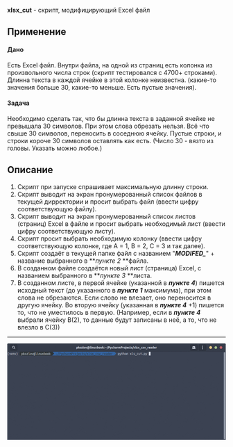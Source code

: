 **xlsx_cut** - скрипт, модифицирующий Excel файл
## Применение
#### Дано
Есть Excel файл. Внутри файла, на одной из страниц есть колонка из произвольного числа строк (скрипт тестировался с 4700+ строками). Длинна текста в каждой ячейке в этой колонке неизвестна. (какие-то значения больше 30, какие-то меньше. Есть пустые значения).
#### Задача
Необходимо сделать так, что бы длинна текста в заданной ячейке не превышала 30 символов. При этом слова обрезать нельзя. Всё что свыше 30 символов, переносить в соседнюю ячейку. Пустые строки, и строки короче 30 символов оставлять как есть. (Число 30 - вязто из головы. Указать можно любое.)
## Описание
1. Скрипт при запуске спрашивает максимальную длинну строки.
2. Скрипт выводит на экран пронумерованный список файлов в текущей дирректории и просит выбрать файл (ввести цифру соответствующую файлу).
3. Скрипт выводит на экран пронумерованный список листов (страниц)  Excel в файле и просит выбрать необходимый лист (ввести цифру соответствующую листу).
4. Скрипт просит выбрать необходимую колонку (ввести цифру соответствующую колонке, где А  = 1, В = 2, С = 3 и так далее).
5. Скрипт создаёт в текущей папке файл с названием "***MODIFED_***" + название выбранного в ***пункте 2* **файла.
6. В созданном файле создаётся новый лист (страница) Excel, с названием выбранного в ***пункте 3* **листа.
7. В созданном листе, в первой ячейке (указанной в ***пункте 4***) пишется исходный текст (до указанного в ***пункте 1*** максимума), при этом слова не обрезаются. Если слово не влезает, оно переносится в другую ячейку. Во вторую ячейку (указанная в ***пункте 4*** +1)  пишется то, что не уместилось в первую. (Например, если в ***пункте 4*** выбрали ячейку В(2), то данные будут записаны в неё, а то, что не влезло в С(3))

------
![](output_WiiWkfl.gif)
